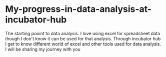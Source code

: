 # My-progress-in-data-analysis-at-incubator-hub
The starting pooint to data analysis. I love using excel  for spreadsheet data though I don't know it can be used for that analysis. Through incubator hub I get to know different world of excel and other tools used for data analysis. I will be sharing my journey with you 
